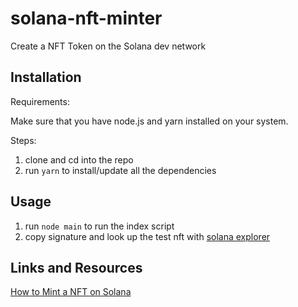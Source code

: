# solana-nft-minter

Create a NFT Token on the Solana dev network


## Installation

Requirements:

Make sure that you have node.js and yarn installed on your system.

Steps:

1. clone and cd into the repo
2. run `yarn` to install/update all the dependencies


## Usage

1. run `node main` to run the index script
2. copy signature and look up the test nft with [solana explorer](https://explorer.solana.com/)


## Links and Resources

[How to Mint a NFT on Solana](https://www.quicknode.com/guides/web3-sdks/how-to-mint-an-nft-on-solana)
